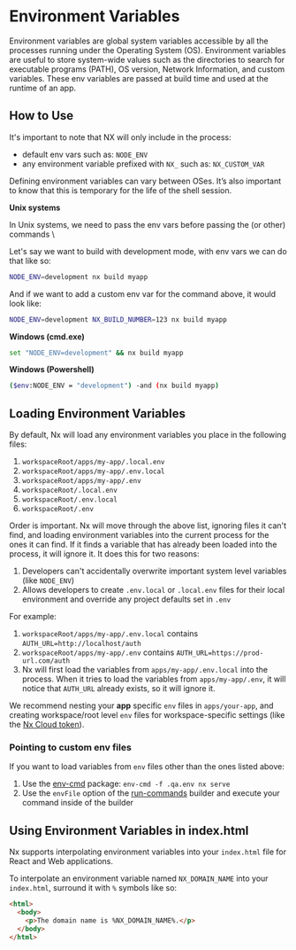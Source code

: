 # Environment Variables

Environment variables are global system variables accessible by all the processes running under the Operating System (OS). Environment variables are useful to store system-wide values such as the directories to search for executable programs (PATH), OS version, Network Information, and custom variables. These env variables are passed at build time and used at the runtime of an app.

## How to Use

It's important to note that NX will only include in the process:

- default env vars such as: `NODE_ENV`
- any environment variable prefixed with `NX_` such as: `NX_CUSTOM_VAR`

Defining environment variables can vary between OSes. It’s also important to know that this is temporary for the life of the shell session.

**Unix systems**

In Unix systems, we need to pass the env vars before passing the (or other) commands \

Let's say we want to build with development mode, with env vars we can do that like so:

```bash
NODE_ENV=development nx build myapp
```

And if we want to add a custom env var for the command above, it would look like:

```bash
NODE_ENV=development NX_BUILD_NUMBER=123 nx build myapp
```

**Windows (cmd.exe)**

```bash
set "NODE_ENV=development" && nx build myapp
```

**Windows (Powershell)**

```bash
($env:NODE_ENV = "development") -and (nx build myapp)
```

## Loading Environment Variables

By default, Nx will load any environment variables you place in the following files:

1. `workspaceRoot/apps/my-app/.local.env`
2. `workspaceRoot/apps/my-app/.env.local`
3. `workspaceRoot/apps/my-app/.env`
4. `workspaceRoot/.local.env`
5. `workspaceRoot/.env.local`
6. `workspaceRoot/.env`

Order is important. Nx will move through the above list, ignoring files it can't find, and loading environment variables into the current process for the ones it can find. If it finds a variable that has already been loaded into the process, it will ignore it. It does this for two reasons:

1. Developers can't accidentally overwrite important system level variables (like `NODE_ENV`)
2. Allows developers to create `.env.local` or `.local.env` files for their local environment and override any project defaults set in `.env`

For example:

1. `workspaceRoot/apps/my-app/.env.local` contains `AUTH_URL=http://localhost/auth`
2. `workspaceRoot/apps/my-app/.env` contains `AUTH_URL=https://prod-url.com/auth`
3. Nx will first load the variables from `apps/my-app/.env.local` into the process. When it tries to load the variables from `apps/my-app/.env`, it will notice that `AUTH_URL` already exists, so it will ignore it.

We recommend nesting your **app** specific `env` files in `apps/your-app`, and creating workspace/root level `env` files for workspace-specific settings (like the [Nx Cloud token](/{{framework}}/using-nx/caching#distributed-computation-caching)).

### Pointing to custom env files

If you want to load variables from `env` files other than the ones listed above:

1. Use the [env-cmd](https://www.npmjs.com/package/env-cmd) package: `env-cmd -f .qa.env nx serve`
2. Use the `envFile` option of the [run-commands](/{{framework}}/workspace/run-commands-executor#envfile) builder and execute your command inside of the builder

## Using Environment Variables in index.html

Nx supports interpolating environment variables into your `index.html` file for React and Web applications.

To interpolate an environment variable named `NX_DOMAIN_NAME` into your `index.html`, surround it with `%` symbols like so:

```html
<html>
  <body>
    <p>The domain name is %NX_DOMAIN_NAME%.</p>
  </body>
</html>
```
